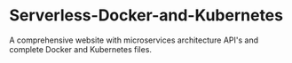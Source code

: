 # Serverless-Docker-and-Kubernetes
A comprehensive website with microservices architecture API's and complete Docker and Kubernetes files.
